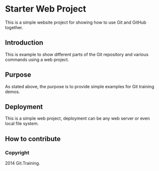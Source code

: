 # Starter Web Project

This is a simple website project for showing how to use Git and GitHub together.

## Introduction

This is example to show different parts of the Git repository and various commands using a web project.

## Purpose
As stated above, the purpose is to provide simple examples for Git training demos.

## Deployment

This is a simple web project, deployment can be any web server or even local file system.
## How to contribute

### Copyright
2014 Git.Training.